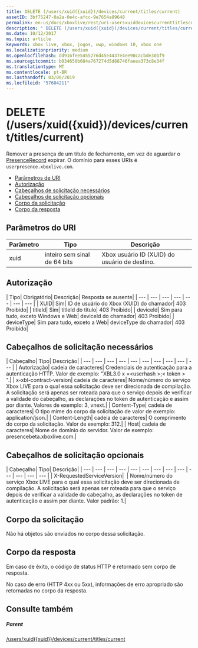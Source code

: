 ```yaml
---
title: DELETE (/users/xuid({xuid})/devices/current/titles/current)
assetID: 3bf75247-0a2a-0e4c-afcc-9e7654a89648
permalink: en-us/docs/xboxlive/rest/uri-usersxuiddevicescurrenttitlescurrentdelete.html
description: " DELETE (/users/xuid({xuid})/devices/current/titles/current)"
ms.date: 10/12/2017
ms.topic: article
keywords: xbox live, xbox, jogos, uwp, windows 10, xbox one
ms.localizationpriority: medium
ms.openlocfilehash: dd916fee5455276d45e4437e4ee90cacbde30bf9
ms.sourcegitcommit: b034650b684a767274d5d88746faeea373c8e34f
ms.translationtype: MT
ms.contentlocale: pt-BR
ms.lasthandoff: 03/06/2019
ms.locfileid: "57604211"
---
```

# <a name="delete-usersxuidxuiddevicescurrenttitlescurrent"></a>DELETE (/users/xuid({xuid})/devices/current/titles/current)
Remover a presença de um título de fechamento, em vez de aguardar o [PresenceRecord](../../json/json-presencerecord.md) expirar. O domínio para esses URIs é `userpresence.xboxlive.com`.
 
  * [Parâmetros de URI](#ID4EZ)
  * [Autorização](#ID4EEB)
  * [Cabeçalhos de solicitação necessários](#ID4ERD)
  * [Cabeçalhos de solicitação opcionais](#ID4EVF)
  * [Corpo da solicitação](#ID4EVG)
  * [Corpo da resposta](#ID4EAH)
 
<a id="ID4EZ"></a>

 
## <a name="uri-parameters"></a>Parâmetros do URI
 
| Parâmetro| Tipo| Descrição| 
| --- | --- | --- | 
| xuid| inteiro sem sinal de 64 bits| Xbox usuário ID (XUID) do usuário de destino.| 
  
<a id="ID4EEB"></a>

 
## <a name="authorization"></a>Autorização
 
| Tipo| Obrigatório| Descrição| Resposta se ausente| 
| --- | --- | --- | --- | --- | --- | --- | 
| XUID| Sim| ID de usuário do Xbox (XUID) do chamador| 403 Proibido| 
| titleId| Sim| titleId do título| 403 Proibido| 
| deviceId| Sim para tudo, exceto Windows e Web| deviceId do chamador| 403 Proibido| 
| deviceType| Sim para tudo, exceto a Web| deviceType do chamador| 403 Proibido| 
  
<a id="ID4ERD"></a>

 
## <a name="required-request-headers"></a>Cabeçalhos de solicitação necessários
 
| Cabeçalho| Tipo| Descrição| 
| --- | --- | --- | --- | --- | --- | --- | --- | --- | --- | 
| Autorização| cadeia de caracteres| Credenciais de autenticação para a autenticação HTTP. Valor de exemplo: "XBL3.0 x =&lt;userhash >;&lt; token > ".| 
| x-xbl-contract-version| cadeia de caracteres| Nome/número do serviço Xbox LIVE para o qual essa solicitação deve ser direcionada de compilação. A solicitação será apenas ser roteada para que o serviço depois de verificar a validade do cabeçalho, as declarações no token de autenticação e assim por diante. Valores de exemplo: 3, vnext.| 
| Content-Type| cadeia de caracteres| O tipo mime do corpo da solicitação de valor de exemplo: application/json.| 
| Content-Length| cadeia de caracteres| O comprimento do corpo da solicitação. Valor de exemplo: 312.| 
| Host| cadeia de caracteres| Nome de domínio do servidor. Valor de exemplo: presencebeta.xboxlive.com.| 
  
<a id="ID4EVF"></a>

 
## <a name="optional-request-headers"></a>Cabeçalhos de solicitação opcionais
 
| Cabeçalho| Tipo| Descrição| 
| --- | --- | --- | --- | --- | --- | --- | --- | --- | --- | --- | --- | --- | 
| X-RequestedServiceVersion|  | Nome/número do serviço Xbox LIVE para o qual essa solicitação deve ser direcionada de compilação. A solicitação será apenas ser roteada para que o serviço depois de verificar a validade do cabeçalho, as declarações no token de autenticação e assim por diante. Valor padrão: 1.| 
  
<a id="ID4EVG"></a>

 
## <a name="request-body"></a>Corpo da solicitação
 
Não há objetos são enviados no corpo dessa solicitação.
  
<a id="ID4EAH"></a>

 
## <a name="response-body"></a>Corpo da resposta
 
Em caso de êxito, o código de status HTTP é retornado sem corpo de resposta.
 
No caso de erro (HTTP 4xx ou 5xx), informações de erro apropriado são retornadas no corpo da resposta.
  
<a id="ID4ELH"></a>

 
## <a name="see-also"></a>Consulte também
 
<a id="ID4ENH"></a>

 
##### <a name="parent"></a>Parent 

[/users/xuid({xuid})/devices/current/titles/current](uri-usersxuiddevicescurrenttitlescurrent.md)

   